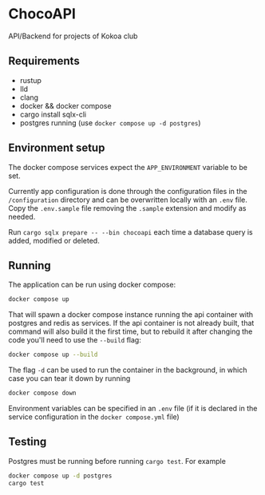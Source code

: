 # ChocoAPI

API/Backend for projects of Kokoa club

## Requirements

- rustup
- lld
- clang
- docker && docker compose
- cargo install sqlx-cli
- postgres running (use `docker compose up -d postgres`)

## Environment setup

The docker compose services expect the `APP_ENVIRONMENT` variable to be set.

Currently app configuration is done through the configuration files in the
`/configuration` directory and can be overwritten locally with an `.env` file.
Copy the `.env.sample` file removing the `.sample` extension and modify as needed.

Run `cargo sqlx prepare -- --bin chocoapi` each time a database query is added,
modified or deleted.

## Running

The application can be run using docker compose:

```sh
docker compose up
```

That will spawn a docker compose instance running the api container with
postgres and redis as services. If the api container is not already built, that
command will also build it the first time, but to rebuild it after changing the
code you'll need to use the `--build` flag:

```sh
docker compose up --build
```

The flag `-d` can be used to run the container in the background, in which case
you can tear it down by running

```sh
docker compose down
```

Environment variables can be specified in an `.env` file (if it is declared in
the service configuration in the `docker compose.yml` file)

## Testing

Postgres must be running before running `cargo test`. For example

```sh
docker compose up -d postgres
cargo test
```
